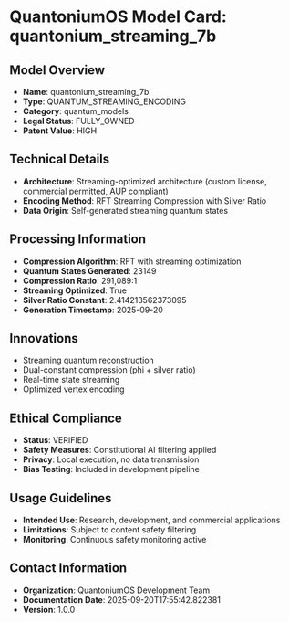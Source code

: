 
# QuantoniumOS Model Card: quantonium_streaming_7b

## Model Overview
- **Name**: quantonium_streaming_7b
- **Type**: QUANTUM_STREAMING_ENCODING
- **Category**: quantum_models
- **Legal Status**: FULLY_OWNED
- **Patent Value**: HIGH

## Technical Details
- **Architecture**: Streaming-optimized architecture (custom license, commercial permitted, AUP compliant)
- **Encoding Method**: RFT Streaming Compression with Silver Ratio
- **Data Origin**: Self-generated streaming quantum states

## Processing Information
- **Compression Algorithm**: RFT with streaming optimization
- **Quantum States Generated**: 23149
- **Compression Ratio**: 291,089:1
- **Streaming Optimized**: True
- **Silver Ratio Constant**: 2.414213562373095
- **Generation Timestamp**: 2025-09-20

## Innovations
- Streaming quantum reconstruction
- Dual-constant compression (phi + silver ratio)
- Real-time state streaming
- Optimized vertex encoding

## Ethical Compliance
- **Status**: VERIFIED
- **Safety Measures**: Constitutional AI filtering applied
- **Privacy**: Local execution, no data transmission
- **Bias Testing**: Included in development pipeline

## Usage Guidelines
- **Intended Use**: Research, development, and commercial applications
- **Limitations**: Subject to content safety filtering
- **Monitoring**: Continuous safety monitoring active

## Contact Information
- **Organization**: QuantoniumOS Development Team
- **Documentation Date**: 2025-09-20T17:55:42.822381
- **Version**: 1.0.0
